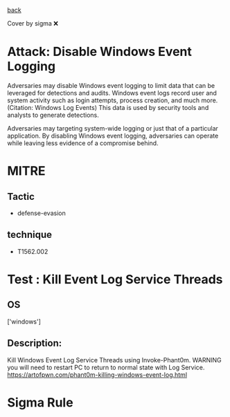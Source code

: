 [back](../index.md)

Cover by sigma :x: 

# Attack: Disable Windows Event Logging

 Adversaries may disable Windows event logging to limit data that can be leveraged for detections and audits. Windows event logs record user and system activity such as login attempts, process creation, and much more.(Citation: Windows Log Events) This data is used by security tools and analysts to generate detections.

Adversaries may targeting system-wide logging or just that of a particular application. By disabling Windows event logging, adversaries can operate while leaving less evidence of a compromise behind.

# MITRE
## Tactic
  - defense-evasion

## technique
  - T1562.002

# Test : Kill Event Log Service Threads

## OS

 ['windows']

## Description:

 Kill Windows Event Log Service Threads using Invoke-Phant0m. WARNING you will need to restart PC to return to normal state with Log Service. https://artofpwn.com/phant0m-killing-windows-event-log.html

# Sigma Rule
